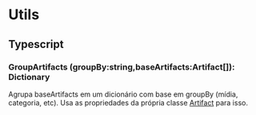 # Utils
## Typescript
### GroupArtifacts (groupBy:string,baseArtifacts:Artifact[]): Dictionary
Agrupa baseArtifacts em um dicionário com base em groupBy \(mídia, categoria, etc\). Usa as propriedades da própria classe [Artifact](/Docs/src/app/models/artifacts/Artifact.md) para isso.